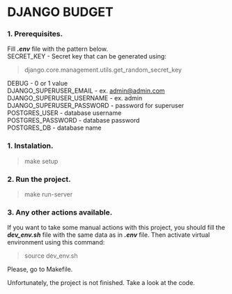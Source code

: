 DJANGO BUDGET
=============

### 1. Prerequisites.
Fill ___.env___ file with the pattern below.  
SECRET_KEY - Secret key that can be generated using:
> django.core.management.utils.get_random_secret_key  

DEBUG - 0 or 1 value  
DJANGO_SUPERUSER_EMAIL - ex. admin@admin.com  
DJANGO_SUPERUSER_USERNAME - ex. admin  
DJANGO_SUPERUSER_PASSWORD - password for superuser  
POSTGRES_USER - database username  
POSTGRES_PASSWORD - database password  
POSTGRES_DB - database name  

### 1. Instalation.  
> make setup
### 2. Run the project.
> make run-server
### 3. Any other actions available.
If you want to take some manual actions with this project, you should fill the ___dev_env.sh___ file with the same data as in ___.env___ file. Then activate virtual environment using this command:
> source dev_env.sh

Please, go to Makefile.

Unfortunately, the project is not finished.
Take a look at the code.